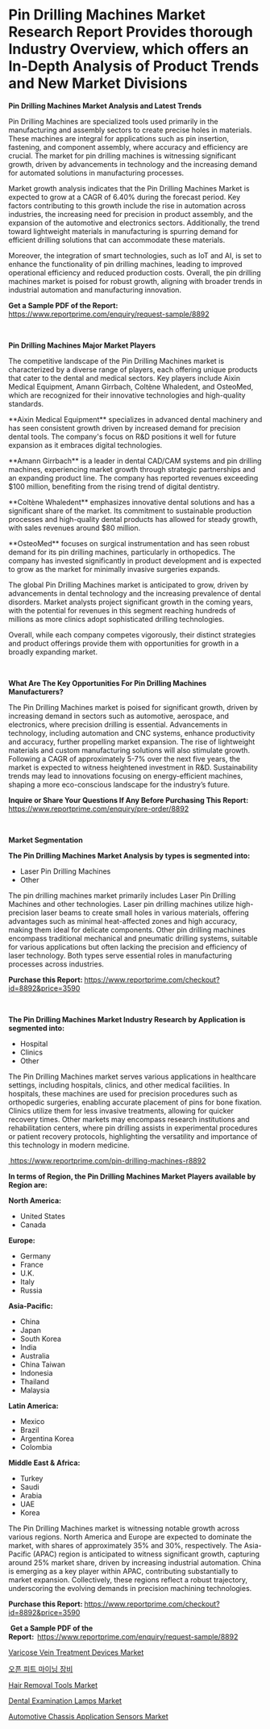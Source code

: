 <p><h1>Pin Drilling Machines Market Research Report Provides thorough Industry Overview, which offers an In-Depth Analysis of Product Trends and New Market Divisions</h1></p><p><strong>Pin Drilling Machines Market Analysis and Latest Trends</strong></p>
<p><p>Pin Drilling Machines are specialized tools used primarily in the manufacturing and assembly sectors to create precise holes in materials. These machines are integral for applications such as pin insertion, fastening, and component assembly, where accuracy and efficiency are crucial. The market for pin drilling machines is witnessing significant growth, driven by advancements in technology and the increasing demand for automated solutions in manufacturing processes.</p><p>Market growth analysis indicates that the Pin Drilling Machines Market is expected to grow at a CAGR of 6.40% during the forecast period. Key factors contributing to this growth include the rise in automation across industries, the increasing need for precision in product assembly, and the expansion of the automotive and electronics sectors. Additionally, the trend toward lightweight materials in manufacturing is spurring demand for efficient drilling solutions that can accommodate these materials.</p><p>Moreover, the integration of smart technologies, such as IoT and AI, is set to enhance the functionality of pin drilling machines, leading to improved operational efficiency and reduced production costs. Overall, the pin drilling machines market is poised for robust growth, aligning with broader trends in industrial automation and manufacturing innovation.</p></p>
<p><strong>Get a Sample PDF of the Report:&nbsp;</strong> <a href="https://www.reportprime.com/enquiry/request-sample/8892">https://www.reportprime.com/enquiry/request-sample/8892</a></p>
<p>&nbsp;</p>
<p><strong>Pin Drilling Machines Major Market Players</strong></p>
<p><p>The competitive landscape of the Pin Drilling Machines market is characterized by a diverse range of players, each offering unique products that cater to the dental and medical sectors. Key players include Aixin Medical Equipment, Amann Girrbach, Coltène Whaledent, and OsteoMed, which are recognized for their innovative technologies and high-quality standards.</p><p>**Aixin Medical Equipment** specializes in advanced dental machinery and has seen consistent growth driven by increased demand for precision dental tools. The company's focus on R&D positions it well for future expansion as it embraces digital technologies.</p><p>**Amann Girrbach** is a leader in dental CAD/CAM systems and pin drilling machines, experiencing market growth through strategic partnerships and an expanding product line. The company has reported revenues exceeding $100 million, benefiting from the rising trend of digital dentistry.</p><p>**Coltène Whaledent** emphasizes innovative dental solutions and has a significant share of the market. Its commitment to sustainable production processes and high-quality dental products has allowed for steady growth, with sales revenues around $80 million.</p><p>**OsteoMed** focuses on surgical instrumentation and has seen robust demand for its pin drilling machines, particularly in orthopedics. The company has invested significantly in product development and is expected to grow as the market for minimally invasive surgeries expands.</p><p>The global Pin Drilling Machines market is anticipated to grow, driven by advancements in dental technology and the increasing prevalence of dental disorders. Market analysts project significant growth in the coming years, with the potential for revenues in this segment reaching hundreds of millions as more clinics adopt sophisticated drilling technologies. </p><p>Overall, while each company competes vigorously, their distinct strategies and product offerings provide them with opportunities for growth in a broadly expanding market.</p></p>
<p>&nbsp;</p>
<p><strong>What Are The Key Opportunities For Pin Drilling Machines Manufacturers?</strong></p>
<p><p>The Pin Drilling Machines market is poised for significant growth, driven by increasing demand in sectors such as automotive, aerospace, and electronics, where precision drilling is essential. Advancements in technology, including automation and CNC systems, enhance productivity and accuracy, further propelling market expansion. The rise of lightweight materials and custom manufacturing solutions will also stimulate growth. Following a CAGR of approximately 5-7% over the next five years, the market is expected to witness heightened investment in R&D. Sustainability trends may lead to innovations focusing on energy-efficient machines, shaping a more eco-conscious landscape for the industry’s future.</p></p>
<p><strong>Inquire or Share Your Questions If Any Before Purchasing This Report:</strong> <a href="https://www.reportprime.com/enquiry/pre-order/8892">https://www.reportprime.com/enquiry/pre-order/8892</a></p>
<p>&nbsp;</p>
<p><strong>Market Segmentation</strong></p>
<p><strong>The Pin Drilling Machines Market Analysis by types is segmented into:</strong></p>
<p><ul><li>Laser Pin Drilling Machines</li><li>Other</li></ul></p>
<p><p>The pin drilling machines market primarily includes Laser Pin Drilling Machines and other technologies. Laser pin drilling machines utilize high-precision laser beams to create small holes in various materials, offering advantages such as minimal heat-affected zones and high accuracy, making them ideal for delicate components. Other pin drilling machines encompass traditional mechanical and pneumatic drilling systems, suitable for various applications but often lacking the precision and efficiency of laser technology. Both types serve essential roles in manufacturing processes across industries.</p></p>
<p><strong>Purchase this Report:&nbsp;</strong><a href="https://www.reportprime.com/checkout?id=8892&price=3590">https://www.reportprime.com/checkout?id=8892&price=3590</a></p>
<p>&nbsp;</p>
<p><strong>The Pin Drilling Machines Market Industry Research by Application is segmented into:</strong></p>
<p><ul><li>Hospital</li><li>Clinics</li><li>Other</li></ul></p>
<p><p>The Pin Drilling Machines market serves various applications in healthcare settings, including hospitals, clinics, and other medical facilities. In hospitals, these machines are used for precision procedures such as orthopedic surgeries, enabling accurate placement of pins for bone fixation. Clinics utilize them for less invasive treatments, allowing for quicker recovery times. Other markets may encompass research institutions and rehabilitation centers, where pin drilling assists in experimental procedures or patient recovery protocols, highlighting the versatility and importance of this technology in modern medicine.</p></p>
<p><a href="https://www.reportprime.com/pin-drilling-machines-r8892">&nbsp;https://www.reportprime.com/pin-drilling-machines-r8892</a></p>
<p><strong>In terms of Region, the Pin Drilling Machines Market Players available by Region are:</strong></p>
<p>
    <p> <strong> North America: </strong>
        <ul>
            <li>United States</li>
            <li>Canada</li>
        </ul>
        </p> 
    <p> <strong> Europe: </strong>
        <ul>
            <li>Germany</li>
            <li>France</li>
            <li>U.K.</li>
            <li>Italy</li>
            <li>Russia</li>
        </ul>
        </p> 
    <p> <strong> Asia-Pacific: </strong>
        <ul>
            <li>China</li>
            <li>Japan</li>
            <li>South Korea</li>
            <li>India</li>
            <li>Australia</li>
            <li>China Taiwan</li>
            <li>Indonesia</li>
            <li>Thailand</li>
            <li>Malaysia</li>
        </ul>
        </p> 
    <p> <strong> Latin America: </strong>
        <ul>
            <li>Mexico</li>
            <li>Brazil</li>
            <li>Argentina Korea</li>
            <li>Colombia</li>
        </ul>
        </p> 
    <p> <strong> Middle East & Africa: </strong>
        <ul>
            <li>Turkey</li>
            <li>Saudi</li>
            <li>Arabia</li>
            <li>UAE</li>
            <li>Korea</li>
        </ul>
    </p>
    </p>
<p><p>The Pin Drilling Machines market is witnessing notable growth across various regions. North America and Europe are expected to dominate the market, with shares of approximately 35% and 30%, respectively. The Asia-Pacific (APAC) region is anticipated to witness significant growth, capturing around 25% market share, driven by increasing industrial automation. China is emerging as a key player within APAC, contributing substantially to market expansion. Collectively, these regions reflect a robust trajectory, underscoring the evolving demands in precision machining technologies.</p></p>
<p><strong>Purchase this Report: </strong><a href="https://www.reportprime.com/checkout?id=8892&price=3590">https://www.reportprime.com/checkout?id=8892&price=3590</a></p>
<p>&nbsp;<strong>Get a Sample PDF of the Report:&nbsp;&nbsp;</strong><a href="https://www.reportprime.com/enquiry/request-sample/8892">https://www.reportprime.com/enquiry/request-sample/8892</a></p>
<p><strong></strong></p>
<p><p><a href="https://medium.com/@tracey.skinner9085/the-varicose-vein-treatment-devices-market-has-experienced-impressive-growth-in-recent-years-0e4eac7d7322">Varicose Vein Treatment Devices Market</a></p><p><a href="https://medium.com/@gabrielblanda5656/%EA%B0%9C%EB%B0%A9%ED%98%95-%EA%B4%91%EC%82%B0-%EC%9E%A5%EB%B9%84-%EC%8B%9C%EC%9E%A5%EC%9D%98-%EC%84%B1%EC%9E%A5-%EA%B8%B0%ED%9A%8C%EC%99%80-%EB%8F%84%EC%A0%84-%EA%B3%BC%EC%A0%9C%EB%8A%94-%EB%AC%B4%EC%97%87%EC%9D%B8%EA%B0%80%EC%9A%94-cc87da2d459d">오픈 피트 마이닝 장비</a></p><p><a href="https://www.linkedin.com/pulse/hair-removal-tools-market-share-analysis-growth-trends-forecasts-bxnwc?trackingId=Zw9lfhZcSyGspBtnVtyRAw%3D%3D">Hair Removal Tools Market</a></p><p><a href="https://github.com/provorikovar/Market-Research-Report-List-6/blob/main/dental-examination-lamps-market.md">Dental Examination Lamps Market</a></p><p><a href="https://medium.com/@tracey.skinner9085/the-automotive-chassis-application-sensors-market-decisions-are-mostly-driven-by-resource-c781d1d1d4f9">Automotive Chassis Application Sensors Market</a></p></p>